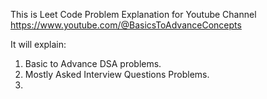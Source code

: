 This is Leet Code Problem Explanation for Youtube Channel 
https://www.youtube.com/@BasicsToAdvanceConcepts

It will explain:
1. Basic to Advance DSA problems.
2. Mostly Asked Interview Questions Problems.
3.